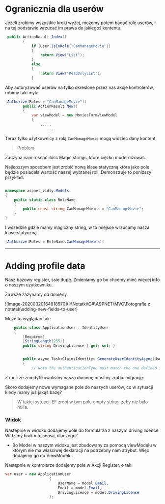 # Ogranicznia dla userów

Jeżeli zrobimy wszystkie kroki wyżej, możemy potem badać role userów, i na tej podstawie wrzucać im prawa do jakiegoś kontentu.

```csharp
 public ActionResult Index()
        {
            if (User.IsInRole("CanManageMovie"))
            {
                return View("List");
            }
            else
            {
                return View("ReadOnlyList");
            }

```

Aby autoryzować userów na tylko okreslone przez nas akcje kontrolerów, robimy taki myk:

```csharp
[Authorize(Roles = "CanManageMovie")]
        public ActionResult New()
        {
            var viewModel = new MoviesFormViewModel
            {
                .....
                   ....
```

Teraz tylko użytkownicy z rolą `CanManageMovie` mogą widziec dany kontent.

> Problem

Zaczyna nam rosnąć ilość Magic strings, które ciężko modernizować. 

Najlepszym sposobem jest zrobić nową klase statyczną która jako pole będzie posiadała wartość naszej wybtanej roli. Demonstruje to poniższy przykład:

```csharp

namespace aspnet_vidly.Models
{
    public static class RoleName
    {
        public const string CanManageMovies = "CanManageMovie";
    }
}
```

I wszedzie gdzie mamy magiczny string, w to miejsce wrzucamy nasza klase statyczną. 

```csharp
[Authorize(Roles = RoleName.CanManageMovies)]
```

---

# Adding profile data

Nasz bazowy register, ssie dupę. Zmieniamy go bo chcemy mieć więcej info o naszym uzytkowniku. 

Zawsze zazynamy od domeny.

![image-20200320164918570](I:\Notatki\C#\ASPNET\MVC\Fotografie z notatek\adding-new-fields-to-user)

Może to wyglądać tak:

```csharp
    public class ApplicationUser : IdentityUser
    {
        [Required]
        [StringLength(255)]
        public string DrivingLicence { get; set; }


        public async Task<ClaimsIdentity> GenerateUserIdentityAsync(UserManager<ApplicationUser> manager)
        {
            // Note the authenticationType must match the one defined in CookieAuthenticationOptions.AuthenticationType
```

Z racji że zmodyfikowaliśmy naszą domenę musimy zrobić migrację.

Skoro dodajemy nowe wymagane pole do naszych userów, co w sytuacji kiedy mamy już jakąś bazę?

> W takiej sytuacji EF zrobi w tym polu empty string, żeby nie było nulla.

### Widok

Nastepnie w widoku dodajemy pole do formularza z naszym driving licence. Widzimy brak intelsensa, dlaczego?

- Bo Model w naszym widoku jest zbudowany za pomocą viewModelu w którym nie ma właściwej deklaracji na potrzebny nam atrybut. Więc dodajemy go do ViewModelu.

Następnie w kontrolerze dodajemy pole w Akcji Register, o tak:

```csharp
var user = new ApplicationUser 
                    { 
                        UserName = model.Email,
                        Email = model.Email,
                        DrivingLicence = model.DrivingLicense
                    };
```